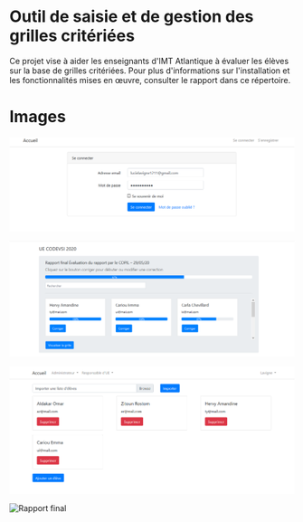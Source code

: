 # Outil de saisie et de gestion des grilles critériées

Ce projet vise à aider les enseignants d'IMT Atlantique à évaluer les élèves sur la base de grilles critériées. Pour plus d'informations sur l'installation et les fonctionnalités mises en œuvre, consulter le rapport dans ce répertoire.

# Images
![Authentification](Authtentification.png)

![Gestion des corrections](rapport.png)

![Gestion des élèves](eleves.png)

![Rapport final](rapport_fila)



